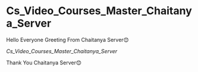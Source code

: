 # Cs_Video_Courses_Master_Chaitanya_Server

Hello Everyone Greeting From Chaitanya Server😊

*Cs_Video_Courses_Master_Chaitanya_Server*

Thank You Chaitanya Server😊
